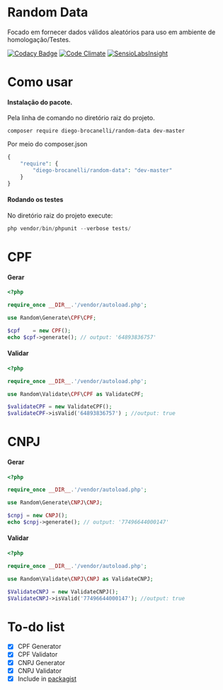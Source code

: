 # Random Data 
Focado em fornecer dados válidos aleatórios para uso em ambiente de homologação/Testes.

[![Codacy Badge](https://api.codacy.com/project/badge/Grade/2049798bf7324d2797a9f3b1927a1158)](https://www.codacy.com/app/Diego-Brocanelli/randomData?utm_source=github.com&amp;utm_medium=referral&amp;utm_content=Diego-Brocanelli/randomData&amp;utm_campaign=Badge_Grade)
[![Code Climate](https://codeclimate.com/github/Diego-Brocanelli/randomData/badges/gpa.svg)](https://codeclimate.com/github/Diego-Brocanelli/randomData)
[![SensioLabsInsight](https://insight.sensiolabs.com/projects/398667a1-51b0-42e2-92b5-5de351897851/small.png)](https://insight.sensiolabs.com/projects/398667a1-51b0-42e2-92b5-5de351897851)

# Como usar
#### Instalação do pacote.
Pela linha de comando no diretório raiz do projeto.
```
composer require diego-brocanelli/random-data dev-master
```
Por meio do composer.json
```php
{
    "require": {
        "diego-brocanelli/random-data": "dev-master"
    }
}
```

#### Rodando os testes
No diretório raiz do projeto execute:
```php
php vendor/bin/phpunit --verbose tests/
```

# CPF

#### Gerar
```php
<?php

require_once __DIR__.'/vendor/autoload.php';

use Random\Generate\CPF\CPF;

$cpf    = new CPF();
echo $cpf->generate(); // output: '64893836757'
```
#### Validar
```php
<?php

require_once __DIR__.'/vendor/autoload.php';

use Random\Validate\CPF\CPF as ValidateCPF;

$validateCPF = new ValidateCPF();
$validateCPF->isValid('64893836757') ; //output: true
```
# CNPJ 

#### Gerar
```php
<?php

require_once __DIR__.'/vendor/autoload.php';

use Random\Generate\CNPJ\CNPJ;

$cnpj = new CNPJ();
echo $cnpj->generate(); // output: '77496644000147'
```

#### Validar
```php
<?php

require_once __DIR__.'/vendor/autoload.php';

use Random\Validate\CNPJ\CNPJ as ValidateCNPJ;

$ValidateCNPJ = new ValidateCNPJ();
$ValidateCNPJ->isValid('77496644000147'); //output: true
```
# To-do list

* [X] CPF Generator
* [X] CPF Validator
* [X] CNPJ Generator
* [X] CNPJ Validator
* [X] Include in  [packagist](https://packagist.org/)
